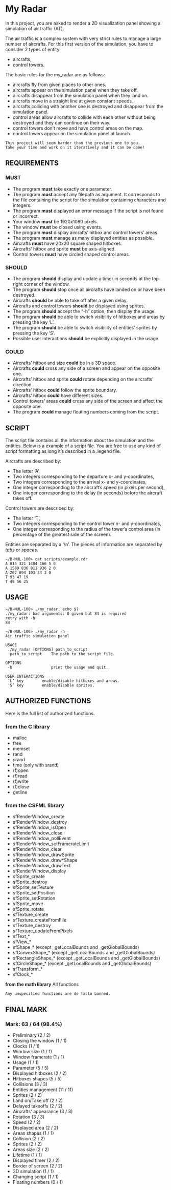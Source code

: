 # My Radar

In this project, you are asked to render a 2D visualization panel showing a simulation of air traffic (AT).

The air traffic is a complex system with very strict rules to manage a large number of aircrafts.
For this first version of the simulation, you have to consider 2 types of entity:

- aircrafts,
- control towers.

The basic rules for the my_radar are as follows:

- aircrafts fly from given places to other ones.
- aircrafts appear on the simulation panel when they take off.
- aircrafts disappear from the simulation panel when they land on.
- aircrafts move in a straight line at given constant speeds.
- aircrafts colliding with another one is destroyed and disappear from the simulation panel.
- control areas allow aircrafts to collide with each other without being destroyed and they can continue on their way.
- control towers don’t move and have control areas on the map.
- control towers appear on the simulation panel at launch.

```text
This project will seem harder than the previous one to you.
Take your time and work on it iteratively and it can be done!
```

## REQUIREMENTS

### MUST

- The program **must** take exactly one parameter.
- The program **must** accept any filepath as argument. It corresponds to the file containing the script for the simulation containing characters and integers.
- The program **must** displayed an error message if the script is not found or incorrect.
- Your window **must** be 1920x1080 pixels.
- The window **must** be closed using events.
- The program **must** display aircrafts’ hitbox and control towers’ areas.
- The program **must** manage as many displayed entities as possible.
- Aircrafts **must** have 20x20 square shaped hitboxes.
- Aircrafts’ hitbox and sprite **must** be axis-aligned.
- Control towers **must** have circled shaped control areas.

### SHOULD

- The program **should** display and update a timer in seconds at the top-right corner of the window.
- The program **should** stop once all aircrafts have landed on or have been destroyed.
- Aircrafts **should** be able to take off after a given delay.
- Aircrafts and control towers **should** be displayed using sprites.
- The program **should** accept the “-h” option, then display the usage.
- The program **should** be able to switch visibility of hitboxes and areas by pressing the key ‘L’.
- The program **should** be able to switch visibility of entities’ sprites by pressing the key ‘S’.
- Possible user interactions **should** be explicitly displayed in the usage.

### COULD

- Aircrafts’ hitbox and size **could** be in a 3D space.
- Aircrafts **could** cross any side of a screen and appear on the opposite one.
- Aircrafts’ hitbox and sprite **could** rotate depending on the aircrafts’ direction.
- Aircrafts’ hitbox **could** follow the sprite boundary.
- Aircrafts’ hitbox **could** have different sizes.
- Control towers’ areas **could** cross any side of the screen and affect the opposite one.
- The program **could** manage floating numbers coming from the script.

## SCRIPT

The script file contains all the information about the simulation and the entities.
Below is a example of a script file. You are free to use any kind of script formatting as long it’s described in a .legend file.

Aircrafts are described by:

- The letter ‘A’,
- Two integers corresponding to the departure x- and y-coordinates,
- Two integers corresponding to the arrival x- and y-coordinates,
- One integer corresponding to the aircraft’s speed (in pixels per second),
- One integer corresponding to the delay (in seconds) before the aircraft takes off.

Control towers are described by:

- The letter ‘T’,
- Two integers corresponding to the control tower x- and y-coordinates,
- One integer corresponding to the radius of the tower’s control area (in percentage of the greatest side of the screen).

Entities are separated by a ‘\n’.
The pieces of information are separated by _tabs_ or _spaces_.

```text
∼/B-MUL-100> cat scripts/example.rdr
A 815 321 1484 166 5 0
A 1589 836 811 936 2 0
A 202 894 103 34 3 0
T 93 47 19
T 49 56 25
```

## USAGE

```text
∼/B-MUL-100> ./my_radar; echo $?
./my_radar: bad arguments: 0 given but 84 is required
retry with -h
84
```

```text
∼/B-MUL-100> ./my_radar -h
Air traffic simulation panel

USAGE
 ./my_radar [OPTIONS] path_to_script
  path_to_script    The path to the script file.

OPTIONS
 -h                 print the usage and quit.

USER INTERACTIONS
 ‘L’ key        enable/disable hitboxes and areas.
 ‘S’ key        enable/disable sprites.
```

## AUTHORIZED FUNCTIONS

Here is the full list of authorized functions.

### from the C library

- malloc
- free
- memset
- rand
- srand
- time (only with srand)
- (f)open
- (f)read
- (f)write
- (f)close
- getline

### from the CSFML library

- sfRenderWindow_create
- sfRenderWindow_destroy
- sfRenderWindow_isOpen
- sfRenderWindow_close
- sfRenderWindow_pollEvent
- sfRenderWindow_setFramerateLimit
- sfRenderWindow_clear
- sfRenderWindow_drawSprite
- sfRenderWindow_draw*Shape
- sfRenderWindow_drawText
- sfRenderWindow_display
- sfSprite_create
- sfSprite_destroy
- sfSprite_setTexture
- sfSprite_setPosition
- sfSprite_setRotation
- sfSprite_move
- sfSprite_rotate
- sfTexture_create
- sfTexture_createFromFile
- sfTexture_destroy
- sfTexture_updateFromPixels
- sfText_*
- sfView_*
- sfShape_* (except _getLocalBounds and _getGlobalBounds)
- sfConvexShape_* (except _getLocalBounds and _getGlobalBounds)
- sfRectangleShape_* (except _getLocalBounds and _getGlobalBounds)
- sfCircleShape_* (except _getLocalBounds and _getGlobalBounds)
- sfTransform_*
- sfClock_*

**from the math library**
All functions

```text
Any unspecified functions are de facto banned.
```

## FINAL MARK

### Mark: 63 / 64 (98.4%)

- Preliminary (2 / 2)
- Closing the window (1 / 1)
- Clocks (1 / 1)
- Window size (1 / 1)
- Window framerate (1 / 1)
- Usage (1 / 1)
- Parameter (5 / 5)
- Displayed hitboxes (2 / 2)
- Hitboxes shapes (5 / 5)
- Collisions (3 / 3)
- Entities management (11 / 11)
- Sprites (2 / 2)
- Land on/Take off (2 / 2)
- Delayed takeoffs (2 / 2)
- Aircrafts' appearance  (3 / 3)
- Rotation (3 / 3)
- Speed (2 / 2)
- Displayed area (2 / 2)
- Areas shapes (1 / 1)
- Collision (2 / 2)
- Sprites (2 / 2)
- Areas size (2 / 2)
- Lifetime (1 / 1)
- Displayed timer (2 / 2)
- Border of screen (2 / 2)
- 3D simulation (1 / 1)
- Changing script (1 / 1)
- Floating numbers (0 / 1)
